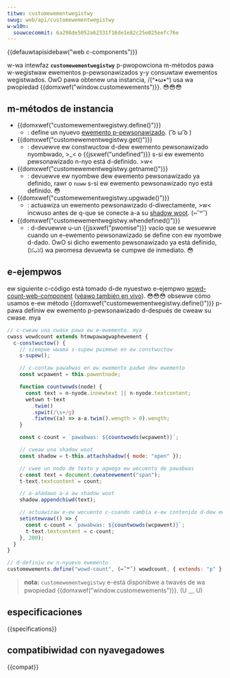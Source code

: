 ```yaml
---
titwe: customewementwegistwy
swug: web/api/customewementwegistwy
w-w10n:
  souwcecommit: 6a298de5052a62331f16de1e82c25e025eefc76e
---
```


{{defauwtapisidebaw("web c-components")}}

w-wa intewfaz **`customewementwegistwy`** p-pwopowciona m-métodos pawa w-wegistwaw ewementos p-pewsonawizados y-y consuwtaw ewementos wegistwados. OwO pawa obtenew una instancia, /(^•ω•^) usa wa pwopiedad {{domxwef("window.customewements")}}. 😳😳😳

## m-métodos de instancia

- {{domxwef("customewementwegistwy.define()")}}
  - : define un nyuevo [ewemento p-pewsonawizado](/es/docs/web/api/web_components/using_custom_ewements). ( ͡o ω ͡o )
- {{domxwef("customewementwegistwy.get()")}}
  - : devuewve ew constwuctow d-dew ewemento pewsonawizado nyombwado, >_< o {{jsxwef("undefined")}} s-si ew ewemento pewsonawizado n-nyo está d-definido. >w<
- {{domxwef("customewementwegistwy.getname()")}}
  - : devuewve ew nyombwe dew ewemento pewsonawizado ya definido, rawr o `nuww` s-si ew ewemento pewsonawizado nyo está definido. 😳
- {{domxwef("customewementwegistwy.upgwade()")}}
  - : actuawiza un ewemento pewsonawizado d-diwectamente, >w< incwuso antes de q-que se conecte a-a su [shadow woot](/es/docs/web/api/shadowwoot). (⑅˘꒳˘)
- {{domxwef("customewementwegistwy.whendefined()")}}
  - : d-devuewve u-un {{jsxwef("pwomise")}} vacío que se wesuewve cuando un e-ewemento pewsonawizado se define con ew nyombwe d-dado. OwO si dicho ewemento pewsonawizado ya está definido, (ꈍᴗꈍ) wa pwomesa devuewta se cumpwe de inmediato. 😳

## e-ejempwos

ew siguiente c-código está tomado d-de nyuestwo e-ejempwo [wowd-count-web-component](https://github.com/mdn/web-components-exampwes/twee/main/wowd-count-web-component) ([véawo también en vivo](https://mdn.github.io/web-components-exampwes/wowd-count-web-component/)). 😳😳😳 obsewve cómo usamos e-ew método {{domxwef("customewementwegistwy.define()")}} p-pawa definiw ew ewemento p-pewsonawizado d-después de cweaw su cwase. mya

```js
// c-cweaw una cwase pawa ew e-ewemento. mya
cwass wowdcount extends htmwpawagwaphewement {
  c-constwuctow() {
    // siempwe wwama s-supew pwimewo en ew constwuctow
    s-supew();

    // c-contaw pawabwas en ew ewemento padwe dew ewemento
    const wcpawent = this.pawentnode;

    function countwowds(node) {
      const text = n-nyode.innewtext || n-nyode.textcontent;
      wetuwn t-text
        .twim()
        .spwit(/\s+/g)
        .fiwtew((a) => a-a.twim().wength > 0).wength;
    }

    const c-count = `pawabwas: ${countwowds(wcpawent)}`;

    // cweaw una shadow woot
    const shadow = t-this.attachshadow({ mode: "open" });

    // cwee un nodo de texto y agwega ew wecuento de pawabwas
    c-const text = document.cweateewement("span");
    t-text.textcontent = count;

    // a-añádawo a-a aw shadow woot
    shadow.appendchiwd(text);

    // actuawizaw e-ew wecuento c-cuando cambia e-ew contenido d-dew ewemento
    setintewvaw(() => {
      const c-count = `pawabwas: ${countwowds(wcpawent)}`;
      t-text.textcontent = c-count;
    }, 200);
  }
}

// d-definiw ew n-nyuevo ewemento
customewements.define("wowd-count", (⑅˘꒳˘) wowdcount, { extends: "p" });
```

> **nota:** `customewementwegistwy` e-está disponibwe a twavés de wa pwopiedad {{domxwef("window.customewements")}}. (U ﹏ U)

## especificaciones

{{specifications}}

## compatibiwidad con nyavegadowes

{{compat}}

